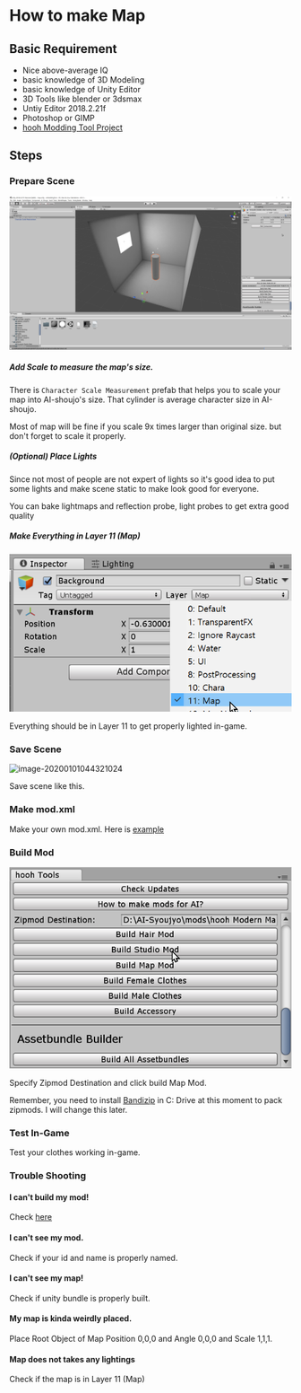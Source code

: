 # How to make Map

## Basic Requirement

- Nice above-average IQ
- basic knowledge of 3D Modeling
- basic knowledge of Unity Editor
- 3D Tools like blender or 3dsmax
- Untiy Editor 2018.2.21f
- Photoshop or GIMP
- [hooh Modding Tool Project](https://github.com/hooh-hooah/ModdingTool)

## Steps

### Prepare Scene

![image-20200101043939311](./images/image-20200101043939311.png)

##### Add Scale to measure the map's size.

There is `Character Scale Measurement` prefab that helps you to scale your map into AI-shoujo's size. That cylinder is average character size in AI-shoujo.

Most of map will be fine if you scale 9x times larger than original size. but don't forget to scale it properly.

##### (Optional) Place Lights

Since not most of people are not expert of lights so it's good idea to put some lights and make scene static to make look good for everyone.

You can bake lightmaps and reflection probe, light probes to get extra good quality

##### Make Everything in Layer 11 (Map)

![image-20200101044239224](images\image-20200101044239224.png)

Everything should be in Layer 11 to get properly lighted in-game. 

### Save Scene

![image-20200101044321024](D:\ggg\mods\images\image-20200101044321024.png)

Save scene like this.

### Make mod.xml

Make your own mod.xml. Here is [example](https://github.com/hooh-hooah/ModdingTool/blob/master/Assets/%40MAPS/ExampleMap/mod.xml)

### Build Mod

![image-20200101043650642](images\image-20200101043650642.png)

Specify Zipmod Destination and click build Map Mod.

Remember, you need to install [Bandizip](https://kr.bandisoft.com/bandizip/) in C: Drive at this moment to pack zipmods. I will change this later.

### Test In-Game

Test your clothes working in-game.

### Trouble Shooting

#### I can't build my mod!

Check [here](https://github.com/hooh-hooah/ModdingTool/blob/master/Assets/%40MAPS/ExampleMap/mod.xml)

#### I can't see my mod.

Check if your id and name is properly named. 

#### I can't see my map!

Check if unity bundle is properly built.

#### My map is kinda weirdly placed.

Place Root Object of Map Position 0,0,0 and Angle 0,0,0 and Scale 1,1,1.

#### Map does not takes any lightings

Check if the map is in Layer 11 (Map)
